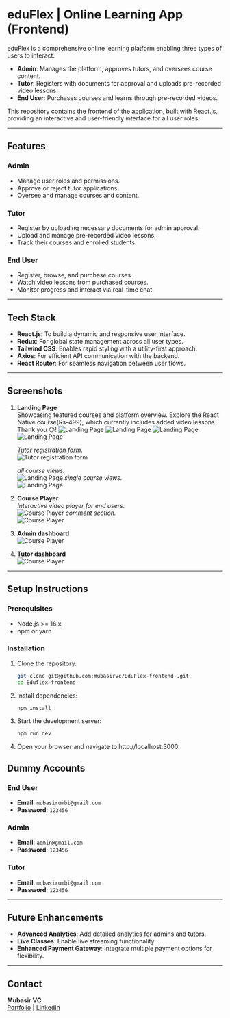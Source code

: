 # **eduFlex | Online Learning App (Frontend)**

eduFlex is a comprehensive online learning platform enabling three types of users to interact:  
- **Admin**: Manages the platform, approves tutors, and oversees course content.  
- **Tutor**: Registers with documents for approval and uploads pre-recorded video lessons.  
- **End User**: Purchases courses and learns through pre-recorded videos.  

This repository contains the frontend of the application, built with React.js, providing an interactive and user-friendly interface for all user roles.

---

## **Features**
### **Admin**
- Manage user roles and permissions.
- Approve or reject tutor applications.
- Oversee and manage courses and content.

### **Tutor**
- Register by uploading necessary documents for admin approval.
- Upload and manage pre-recorded video lessons.
- Track their courses and enrolled students.

### **End User**
- Register, browse, and purchase courses.
- Watch video lessons from purchased courses.
- Monitor progress and interact via real-time chat.

---

## **Tech Stack**
- **React.js**: To build a dynamic and responsive user interface.
- **Redux**: For global state management across all user types.
- **Tailwind CSS**: Enables rapid styling with a utility-first approach.
- **Axios**: For efficient API communication with the backend.
- **React Router**: For seamless navigation between user flows.

---

## **Screenshots**

1. **Landing Page**  
   Showcasing featured courses and platform overview. Explore the React Native course(Rs-499), which currently includes added video lessons. Thank you 😊! 
   ![Landing Page](/public/screenshots/ss1.png)
   ![Landing Page](/public/screenshots/ss2.png)
   ![Landing Page](/public/screenshots/ss3.png)
   ![Landing Page](/public/screenshots/ss4.png)


   *Tutor registration form.*  
   ![Tutor registration form](/public/screenshots/ss5.png)

   *all course views.*  
   ![Landing Page](/public/screenshots/ss6.png)
   *single course views.*  
   ![Landing Page](/public/screenshots/ss7.png)

2. **Course Player**  
   *Interactive video player for end users.*  
   ![Course Player](/public/screenshots/ss8.png)
   *comment section.*  
   ![Course Player](/public/screenshots/ss9.png)


3. **Admin dashboard**   
   ![Course Player](/public/screenshots/ss11.png)

3. **Tutor dashboard**   
   ![Course Player](/public/screenshots/ss10.png)


---

## **Setup Instructions**

### **Prerequisites**
- Node.js >= 16.x  
- npm or yarn  

### **Installation**

1. Clone the repository:  
   ```bash
   git clone git@github.com:mubasirvc/EduFlex-frontend-.git
   cd Eduflex-frontend-

2. Install dependencies:  
   ```bash
   npm install

3. Start the development server:  
   ```bash
   npm run dev

4. Open your browser and navigate to http://localhost:3000:  



## **Dummy Accounts**
  

### **End User**
- **Email**: `mubasirumbi@gmail.com`  
- **Password**: `123456`  

### **Admin**
- **Email**: `admin@gmail.com`  
- **Password**: `123456`  

### **Tutor**
- **Email**: `mubasirumbi@gmail.com`  
- **Password**: `123456`  

---

## **Future Enhancements**

- **Advanced Analytics**: Add detailed analytics for admins and tutors.  
- **Live Classes**: Enable live streaming functionality.  
- **Enhanced Payment Gateway**: Integrate multiple payment options for flexibility.  

---

## **Contact**

**Mubasir VC**  
[Portfolio](https://my-portfolio-ten-sand-14.vercel.app/) | [LinkedIn](https://www.linkedin.com/in/mubasir-vc/)
  

